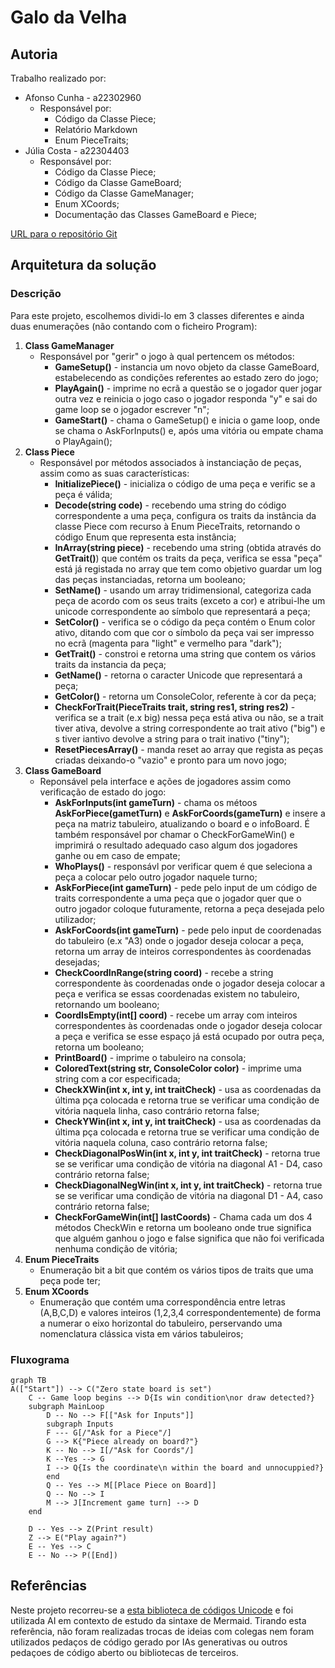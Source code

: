 # Galo da Velha

## Autoria

Trabalho realizado por:
- Afonso Cunha - a22302960
  - Responsável por:
    - Código da Classe Piece;
    - Relatório Markdown
    - Enum PieceTraits;
- Júlia Costa - a22304403
  - Responsável por:
    - Código da Classe Piece;
    - Código da Classe GameBoard;
    - Código da Classe GameManager;
    - Enum XCoords;
    - Documentação das Classes GameBoard e Piece;

[URL para o repositório Git](https://github.com/Juhhxx/GaloDaVelha_LP1)

## Arquitetura da solução

### Descrição

Para este projeto, escolhemos dividi-lo em 3 classes diferentes e ainda duas enumerações (não contando com o ficheiro Program):

1. **Class GameManager**
   - Responsável por "gerir" o jogo à qual pertencem os métodos:
      - **GameSetup()** - instancia um novo objeto da classe GameBoard, estabelecendo as condições referentes ao estado zero do jogo;
      - **PlayAgain()** - imprime no ecrã a questão se o jogador quer jogar outra vez e reinicia o jogo caso o jogador responda "y" e sai do game loop se o jogador escrever "n";
      - **GameStart()** - chama o GameSetup() e inicia o game loop, onde se chama o AskForInputs() e, após uma vitória ou empate chama o PlayAgain();
2. **Class Piece**
     - Responsável por métodos associados à instanciação de peças, assim como as suas características:
       - **InitializePiece()** - inicializa o código de uma peça e verific se a peça é válida;
       - **Decode(string code)** - recebendo uma string do código correspondente a uma peça, configura os traits da instância da classe Piece com recurso à Enum PieceTraits, retornando o código Enum que representa esta instância;
       - **InArray(string piece)** - recebendo uma string (obtida através do **GetTrait()**) que contém os traits da peça, verifica se essa "peça" está já registada no array que tem como objetivo guardar um log das peças instanciadas, retorna um booleano;
       - **SetName()** - usando um array tridimensional, categoriza cada peça de acordo com os seus traits (exceto a cor) e atribui-lhe um unicode correspondente ao símbolo que representará a peça;
       - **SetColor()** - verifica se o código da peça contém o Enum color ativo, ditando com que cor o símbolo da peça vai ser impresso no ecrã (magenta para "light" e vermelho para "dark");
       - **GetTrait()** - constroi e retorna uma string que contem os vários traits da instancia da peça;
       - **GetName()** - retorna o caracter Unicode que representará a peça;
       - **GetColor()** - retorna um ConsoleColor, referente à  cor da peça;
       - **CheckForTrait(PieceTraits trait, string res1, string res2)** - verifica se a trait (e.x big) nessa peça está ativa ou não, se a trait tiver ativa, devolve a string correspondente ao trait ativo ("big") e s tiver iantivo devolve a string para o trait inativo ("tiny");
       - **ResetPiecesArray()** - manda reset ao array que regista as peças criadas deixando-o "vazio" e pronto para um novo jogo;
3. **Class GameBoard**
    - Reponsável pela interface e ações de jogadores assim como verificação de estado do jogo:
      - **AskForInputs(int gameTurn)** - chama os métoos **AskForPiece(gametTurn)** e **AskForCoords(gameTurn)** e insere a peça na matriz tabuleiro, atualizando o board e o infoBoard. É também responsável por chamar o CheckForGameWin() e imprimirá o resultado adequado caso algum dos jogadores ganhe ou em caso de empate;
      - **WhoPlays()** - responsávl por verificar quem é que seleciona a peça a colocar pelo outro jogador naquele turno;
      - **AskForPiece(int gameTurn)** - pede pelo input de um código de traits correspondente a uma peça que o jogador quer que o outro jogador coloque futuramente, retorna a peça desejada pelo utilizador;
      - **AskForCoords(int gameTurn)** - pede pelo input de coordenadas do tabuleiro (e.x "A3) onde o jogador deseja colocar a peça, retorna um array de inteiros correspondentes às coordenadas desejadas;
      - **CheckCoordInRange(string coord)** - recebe a string correspondente às coordenadas onde o jogador deseja colocar a peça e verifica se essas coordenadas existem no tabuleiro, retornando um booleano;
      - **CoordIsEmpty(int[] coord)** - recebe um array com inteiros correspondentes às coordenadas onde o jogador deseja colocar a peça e verifica se esse espaço já está ocupado por outra peça, retorna um booleano;
      - **PrintBoard()** - imprime o tabuleiro na consola;
      - **ColoredText(string str, ConsoleColor color)** - imprime uma string com a cor especificada; 
      - **CheckXWin(int x, int y, int traitCheck)** - usa as coordenadas da última pça colocada e retorna true se verificar uma condição de vitória naquela linha,  caso contrário retorna false;
      - **CheckYWin(int x, int y, int traitCheck)** - usa as coordenadas da última pça colocada e retorna true se verificar uma condição de vitória naquela coluna,  caso contrário retorna false;
      - **CheckDiagonalPosWin(int x, int y, int traitCheck)** - retorna true se se verificar uma condição de vitória na diagonal A1 - D4, caso contrário retorna false;
      - **CheckDiagonalNegWin(int x, int y, int traitCheck)** - retorna true se se verificar uma condição de vitória na diagonal D1 - A4, caso contrário retorna false;
      - **CheckForGameWin(int[] lastCoords)** - Chama cada um dos 4 métodos CheckWin e retorna um booleano onde true significa que alguém ganhou o jogo e false significa que não foi verificada nenhuma condição de vitória; 
4. **Enum PieceTraits**
    - Enumeração bit a bit que contém os vários tipos de traits que uma peça pode ter;
5. **Enum XCoords**
    - Enumeração que contém uma correspondência entre letras (A,B,C,D) e valores inteiros (1,2,3,4 correspondentemente) de forma a numerar o eixo horizontal do tabuleiro, perservando uma nomenclatura clássica vista em vários tabuleiros;

### Fluxograma

```mermaid
graph TB
A(["Start"]) --> C("Zero state board is set")
    C -- Game loop begins --> D{Is win condition\nor draw detected?}
    subgraph MainLoop
        D -- No --> F[["Ask for Inputs"]]
        subgraph Inputs
        F --- G[/"Ask for a Piece"/]
        G --> K{"Piece already on board?"} 
        K -- No --> I[/"Ask for Coords"/]
        K --Yes --> G
        I --> Q{Is the coordinate\n within the board and unnocuppied?}
        end
        Q -- Yes --> M[[Place Piece on Board]]
        Q -- No --> I
        M --> J[Increment game turn] --> D
    end
    
    D -- Yes --> Z(Print result) 
    Z --> E("Play again?")
    E -- Yes --> C
    E -- No --> P([End]) 
```

## Referências

Neste projeto recorreu-se a [esta biblioteca de códigos Unicode](https://symbl.cc/en/) e foi utilizada AI em contexto de estudo da sintaxe de Mermaid. Tirando esta referência, não foram realizadas trocas de ideias com colegas nem foram utilizados pedaços de código gerado por IAs generativas ou outros pedaçoes de código aberto ou bibliotecas de terceiros.